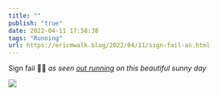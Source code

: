 ```yaml
---
title: ""
publish: "true"
date: 2022-04-11 17:58:38
tags: "Running"
url: https://ericmwalk.blog/2022/04/11/sign-fail-as.html
---
```


Sign fail 🤦‍♂️
*as seen [out running](http://www.strava.com/activities/6965869514) on this beautiful sunny day*


![](https://ericmwalk.blog/uploads/2022/95c0aa5ff1.jpg)